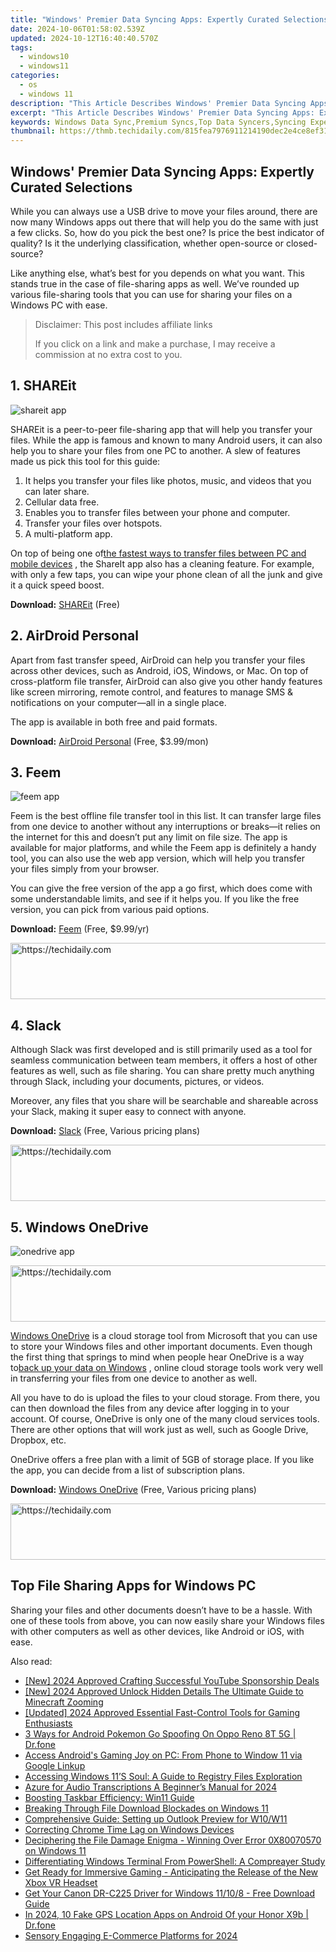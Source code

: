 ```yaml
---
title: "Windows' Premier Data Syncing Apps: Expertly Curated Selections"
date: 2024-10-06T01:58:02.539Z
updated: 2024-10-12T16:40:40.570Z
tags:
  - windows10
  - windows11
categories:
  - os
  - windows 11
description: "This Article Describes Windows' Premier Data Syncing Apps: Expertly Curated Selections"
excerpt: "This Article Describes Windows' Premier Data Syncing Apps: Expertly Curated Selections"
keywords: Windows Data Sync,Premium Syncs,Top Data Syncers,Syncing Experts,Data Sync Apps,Windows Sync Tools,Expertly Curated Sync
thumbnail: https://thmb.techidaily.com/815fea7976911214190dec2e4ce8ef31c5b56fc35aca9555d7d0112a6571e067.jpg
---
```


## Windows' Premier Data Syncing Apps: Expertly Curated Selections

 While you can always use a USB drive to move your files around, there are now many Windows apps out there that will help you do the same with just a few clicks. So, how do you pick the best one? Is price the best indicator of quality? Is it the underlying classification, whether open-source or closed-source?

 Like anything else, what’s best for you depends on what you want. This stands true in the case of file-sharing apps as well. We’ve rounded up various file-sharing tools that you can use for sharing your files on a Windows PC with ease.

>  Disclaimer: This post includes affiliate links
>
>  If you click on a link and make a purchase, I may receive a commission at no extra cost to you.
>

## 1\. SHAREit

![shareit app](https://static1.makeuseofimages.com/wordpress/wp-content/uploads/2023/04/shareit-app.jpg)

 SHAREit is a peer-to-peer file-sharing app that will help you transfer your files. While the app is famous and known to many Android users, it can also help you to share your files from one PC to another. A slew of features made us pick this tool for this guide:

1. It helps you transfer your files like photos, music, and videos that you can later share.
2. Cellular data free.
3. Enables you to transfer files between your phone and computer.
4. Transfer your files over hotspots.
5. A multi-platform app.

 On top of being one of[the fastest ways to transfer files between PC and mobile devices](https://www.makeuseof.com/tag/x-fastest-ways-transfer-file-pc-mobile-device/) , the ShareIt app also has a cleaning feature. For example, with only a few taps, you can wipe your phone clean of all the junk and give it a quick speed boost.

**Download:** [SHAREit](https://apps.microsoft.com/store/detail/shareit/9WZDNCRDSZ0P?hl=en-ph&gl=ph) (Free)

## 2\. AirDroid Personal

 Apart from fast transfer speed, AirDroid can help you transfer your files across other devices, such as Android, iOS, Windows, or Mac. On top of cross-platform file transfer, AirDroid can also give you other handy features like screen mirroring, remote control, and features to manage SMS & notifications on your computer—all in a single place.

The app is available in both free and paid formats.

**Download:** [AirDroid Personal](https://www.airdroid.com/personal/) (Free, $3.99/mon)

## 3\. Feem

![feem app](https://static1.makeuseofimages.com/wordpress/wp-content/uploads/2023/04/feem-app.jpg)

 Feem is the best offline file transfer tool in this list. It can transfer large files from one device to another without any interruptions or breaks—it relies on the internet for this and doesn’t put any limit on file size. The app is available for major platforms, and while the Feem app is definitely a handy tool, you can also use the web app version, which will help you transfer your files simply from your browser.

 You can give the free version of the app a go first, which does come with some understandable limits, and see if it helps you. If you like the free version, you can pick from various paid options.

**Download:** [Feem](https://feem.io/#features) (Free, $9.99/yr)

<!-- affiliate ads begin -->
<a href="https://appsumo.8odi.net/c/5597632/2049378/7443" target="_top" id="2049378">
  <img src="//a.impactradius-go.com/display-ad/7443-2049378" border="0" alt="https://techidaily.com" width="728" height="90"/>
</a>
<img height="0" width="0" src="https://appsumo.8odi.net/i/5597632/2049378/7443" style="position:absolute;visibility:hidden;" border="0" />
<!-- affiliate ads end -->

## 4\. Slack

 Although Slack was first developed and is still primarily used as a tool for seamless communication between team members, it offers a host of other features as well, such as file sharing. You can share pretty much anything through Slack, including your documents, pictures, or videos.

 Moreover, any files that you share will be searchable and shareable across your Slack, making it super easy to connect with anyone.

**Download:** [Slack](https://slack.com/intl/en-in/downloads/windows) (Free, Various pricing plans)

<!-- affiliate ads begin -->
<a href="https://appsumo.8odi.net/c/5597632/2043597/7443" target="_top" id="2043597">
  <img src="//a.impactradius-go.com/display-ad/7443-2043597" border="0" alt="https://techidaily.com" width="728" height="90"/>
</a>
<img height="0" width="0" src="https://appsumo.8odi.net/i/5597632/2043597/7443" style="position:absolute;visibility:hidden;" border="0" />
<!-- affiliate ads end -->

## 5\. Windows OneDrive

![onedrive app](https://static1.makeuseofimages.com/wordpress/wp-content/uploads/2023/04/onedrive-app.jpg)

<!-- affiliate ads begin -->
<a href="https://aligracehair.sjv.io/c/5597632/1902309/19272" target="_top" id="1902309">
  <img src="//a.impactradius-go.com/display-ad/19272-1902309" border="0" alt="https://techidaily.com" width="728" height="90"/>
</a>
<img height="0" width="0" src="https://aligracehair.sjv.io/i/5597632/1902309/19272" style="position:absolute;visibility:hidden;" border="0" />
<!-- affiliate ads end -->

[Windows OneDrive](https://www.makeuseof.com/what-is-onedrive/) is a cloud storage tool from Microsoft that you can use to store your Windows files and other important documents. Even though the first thing that springs to mind when people hear OneDrive is a way to[back up your data on Windows](https://www.makeuseof.com/tag/ultimate-windows-10-data-backup-guide/) , online cloud storage tools work very well in transferring your files from one device to another as well.

 All you have to do is upload the files to your cloud storage. From there, you can then download the files from any device after logging in to your account. Of course, OneDrive is only one of the many cloud services tools. There are other options that will work just as well, such as Google Drive, Dropbox, etc.

 OneDrive offers a free plan with a limit of 5GB of storage place. If you like the app, you can decide from a list of subscription plans.

**Download:** [Windows OneDrive](https://www.microsoft.com/en-in/microsoft-365/onedrive/compare-onedrive-plans?ef%5Fid=%5Fk%5F401230e1b33a18a4c01254af24bb6862%5Fk%5F&OCID=AIDcmm409lj8ne%5FSEM%5F%5Fk%5F401230e1b33a18a4c01254af24bb6862%5Fk%5F&msclkid=401230e1b33a18a4c01254af24bb6862&activetab=tab:primaryr2) (Free, Various pricing plans)

<!-- affiliate ads begin -->
<a href="https://appsumo.8odi.net/c/5597632/2100534/7443" target="_top" id="2100534">
  <img src="//a.impactradius-go.com/display-ad/7443-2100534" border="0" alt="https://techidaily.com" width="728" height="90"/>
</a>
<img height="0" width="0" src="https://appsumo.8odi.net/i/5597632/2100534/7443" style="position:absolute;visibility:hidden;" border="0" />
<!-- affiliate ads end -->

## Top File Sharing Apps for Windows PC

 Sharing your files and other documents doesn’t have to be a hassle. With one of these tools from above, you can now easily share your Windows files with other computers as well as other devices, like Android or iOS, with ease.

<ins class="adsbygoogle"
     style="display:block"
     data-ad-format="autorelaxed"
     data-ad-client="ca-pub-7571918770474297"
     data-ad-slot="1223367746"></ins>

<ins class="adsbygoogle"
     style="display:block"
     data-ad-client="ca-pub-7571918770474297"
     data-ad-slot="8358498916"
     data-ad-format="auto"
     data-full-width-responsive="true"></ins>

<span class="atpl-alsoreadstyle">Also read:</span>
<div><ul>
<li><a href="https://fox-helps.techidaily.com/new-2024-approved-crafting-successful-youtube-sponsorship-deals/"><u>[New] 2024 Approved Crafting Successful YouTube Sponsorship Deals</u></a></li>
<li><a href="https://fox-hovers.techidaily.com/new-2024-approved-unlock-hidden-details-the-ultimate-guide-to-minecraft-zooming/"><u>[New] 2024 Approved Unlock Hidden Details The Ultimate Guide to Minecraft Zooming</u></a></li>
<li><a href="https://article-tips.techidaily.com/updated-2024-approved-essential-fast-control-tools-for-gaming-enthusiasts/"><u>[Updated] 2024 Approved Essential Fast-Control Tools for Gaming Enthusiasts</u></a></li>
<li><a href="https://android-pokemon-go.techidaily.com/3-ways-for-android-pokemon-go-spoofing-on-oppo-reno-8t-5g-drfone-by-drfone-virtual-android/"><u>3 Ways for Android Pokemon Go Spoofing On Oppo Reno 8T 5G | Dr.fone</u></a></li>
<li><a href="https://windows11.techidaily.com/access-androids-gaming-joy-on-pc-from-phone-to-window-11-via-google-linkup/"><u>Access Android's Gaming Joy on PC: From Phone to Window 11 via Google Linkup</u></a></li>
<li><a href="https://windows11.techidaily.com/accessing-windows-11s-soul-a-guide-to-registry-files-exploration/"><u>Accessing Windows 11’S Soul: A Guide to Registry Files Exploration</u></a></li>
<li><a href="https://extra-resources.techidaily.com/azure-for-audio-transcriptions-a-beginners-manual-for-2024/"><u>Azure for Audio Transcriptions A Beginner’s Manual for 2024</u></a></li>
<li><a href="https://windows11.techidaily.com/boosting-taskbar-efficiency-win11-guide/"><u>Boosting Taskbar Efficiency: Win11 Guide</u></a></li>
<li><a href="https://windows11.techidaily.com/breaking-through-file-download-blockades-on-windows-11/"><u>Breaking Through File Download Blockades on Windows 11</u></a></li>
<li><a href="https://windows11.techidaily.com/comprehensive-guide-setting-up-outlook-preview-for-w10w11/"><u>Comprehensive Guide: Setting up Outlook Preview for W10/W11</u></a></li>
<li><a href="https://windows11.techidaily.com/correcting-chrome-time-lag-on-windows-devices/"><u>Correcting Chrome Time Lag on Windows Devices</u></a></li>
<li><a href="https://windows11.techidaily.com/deciphering-the-file-damage-enigma-winning-over-error-0x80070570-on-windows-11/"><u>Deciphering the File Damage Enigma - Winning Over Error 0X80070570 on Windows 11</u></a></li>
<li><a href="https://windows11.techidaily.com/differentiating-windows-terminal-from-powershell-a-compreayer-study/"><u>Differentiating Windows Terminal From PowerShell: A Compreayer Study</u></a></li>
<li><a href="https://technical-tips.techidaily.com/get-ready-for-immersive-gaming-anticipating-the-release-of-the-new-xbox-vr-headset/"><u>Get Ready for Immersive Gaming - Anticipating the Release of the New Xbox VR Headset</u></a></li>
<li><a href="https://hardware-help.techidaily.com/get-your-canon-dr-c225-driver-for-windows-11108-free-download-guide/"><u>Get Your Canon DR-C225 Driver for Windows 11/10/8 - Free Download Guide</u></a></li>
<li><a href="https://android-location.techidaily.com/in-2024-10-fake-gps-location-apps-on-android-of-your-honor-x9b-drfone-by-drfone-virtual/"><u>In 2024, 10 Fake GPS Location Apps on Android Of your Honor X9b | Dr.fone</u></a></li>
<li><a href="https://article-tips.techidaily.com/sensory-engaging-e-commerce-platforms-for-2024/"><u>Sensory Engaging E-Commerce Platforms for 2024</u></a></li>
</ul></div>

